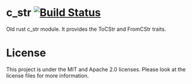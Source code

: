 c_str [![Build Status](https://api.travis-ci.org/GuillaumeGomez/c_str-rs.png?branch=master)](https://travis-ci.org/GuillaumeGomez/c_str-rs)
=====

Old rust c_str module. It provides the ToCStr and FromCStr traits.

License
=======

This project is under the MIT and Apache 2.0 licenses. Please look at the license files for more information.
